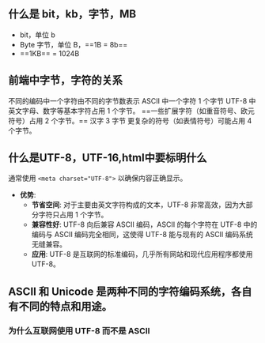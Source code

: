 ## 什么是 bit，kb，字节，MB
- bit，单位 b
- Byte 字节，单位 B，==1B = 8b==
- ==1KB== = 1024B

## 前端中字节，字符的关系
不同的编码中一个字符由不同的字节数表示
ASCII 中一个字符 1 个字节
UTF-8 中
英文字母、数字等基本字符占用 1 个字节。
==一些扩展字符（如重音符号、欧元符号）占用 2 个字节。==
汉字 3 字节
更复杂的符号（如表情符号）可能占用 4 个字节。

## 什么是UTF-8，UTF-16,html中要标明什么
通常使用 `<meta charset="UTF-8">` 以确保内容正确显示。

- **优势**:
     - **节省空间**: 对于主要由英文字符构成的文本，UTF-8 非常高效，因为大部分字符只占用 1 个字节。
     - **兼容性好**: UTF-8 向后兼容 ASCII 编码，ASCII 的每个字符在 UTF-8 中的编码与 ASCII 编码完全相同，这使得 UTF-8 能与现有的 ASCII 编码系统无缝兼容。
   - **应用**: UTF-8 是互联网的标准编码，几乎所有网站和现代应用程序都使用 UTF-8。

## ASCII 和 Unicode 是两种不同的字符编码系统，各自有不同的特点和用途。

### 为什么互联网使用 UTF-8 而不是 ASCII